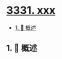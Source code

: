# [3331. xxx](https://github.com/Tdahuyou/TNotes.leetcode/tree/main/notes/3331.%20xxx)

<!-- region:toc -->

- [1. 📝 概述](#1--概述)

<!-- endregion:toc -->

## 1. 📝 概述
